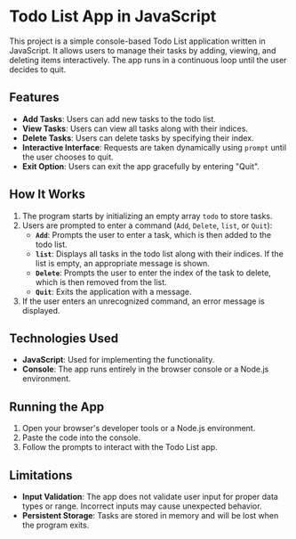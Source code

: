 # Todo List App in JavaScript

This project is a simple console-based Todo List application written in JavaScript. It allows users to manage their tasks by adding, viewing, and deleting items interactively. The app runs in a continuous loop until the user decides to quit.

## Features
- **Add Tasks**: Users can add new tasks to the todo list.
- **View Tasks**: Users can view all tasks along with their indices.
- **Delete Tasks**: Users can delete tasks by specifying their index.
- **Interactive Interface**: Requests are taken dynamically using `prompt` until the user chooses to quit.
- **Exit Option**: Users can exit the app gracefully by entering "Quit".

## How It Works
1. The program starts by initializing an empty array `todo` to store tasks.
2. Users are prompted to enter a command (`Add`, `Delete`, `list`, or `Quit`):
   - **`Add`**: Prompts the user to enter a task, which is then added to the todo list.
   - **`list`**: Displays all tasks in the todo list along with their indices. If the list is empty, an appropriate message is shown.
   - **`Delete`**: Prompts the user to enter the index of the task to delete, which is then removed from the list.
   - **`Quit`**: Exits the application with a message.
3. If the user enters an unrecognized command, an error message is displayed.

## Technologies Used
- **JavaScript**: Used for implementing the functionality.
- **Console**: The app runs entirely in the browser console or a Node.js environment.

## Running the App
1. Open your browser's developer tools or a Node.js environment.
2. Paste the code into the console.
3. Follow the prompts to interact with the Todo List app.

## Limitations
- **Input Validation**: The app does not validate user input for proper data types or range. Incorrect inputs may cause unexpected behavior.
- **Persistent Storage**: Tasks are stored in memory and will be lost when the program exits.
